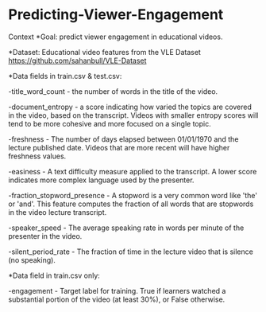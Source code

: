 # Predicting-Viewer-Engagement
Context
*Goal: predict viewer engagement in educational videos.

*Dataset: Educational video features from the VLE Dataset https://github.com/sahanbull/VLE-Dataset

*Data fields in train.csv & test.csv:

-title_word_count - the number of words in the title of the video.

-document_entropy - a score indicating how varied the topics are covered in the video, based on the transcript. Videos with smaller entropy scores will tend to be more cohesive and more focused on a single topic.

-freshness - The number of days elapsed between 01/01/1970 and the lecture published date. Videos that are more recent will have higher freshness values.

-easiness - A text difficulty measure applied to the transcript. A lower score indicates more complex language used by the presenter.

-fraction_stopword_presence - A stopword is a very common word like 'the' or 'and'. This feature computes the fraction of all words that are stopwords in the video lecture transcript.

-speaker_speed - The average speaking rate in words per minute of the presenter in the video.

-silent_period_rate - The fraction of time in the lecture video that is silence (no speaking).

*Data field in train.csv only:

-engagement - Target label for training. True if learners watched a substantial portion of the video (at least 30%), or False otherwise.
